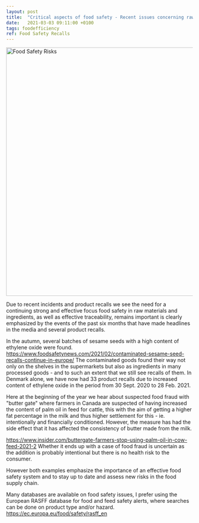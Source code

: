 ```yaml
---
layout: post
title:  "Critical aspects of food safety - Recent issues concerning raw materials and ingredients"
date:   2021-03-03 09:11:00 +0100
tags: foodefficiency
ref: Food Safety Recalls
---
```


<img width="669" alt="Food Safety Risks" src="https://user-images.githubusercontent.com/75361000/109785625-98cdad80-7c0c-11eb-81c8-2ef757ea1b81.png">

Due to recent incidents and product recalls we see the need for a continuing strong and effective focus food safety in raw materials and ingredients, as well as effective traceability, remains important is clearly emphasized by the events of the past six months that have made headlines in the media and several product recalls.

In the autumn, several batches of sesame seeds with a high content of ethylene oxide were found.
https://www.foodsafetynews.com/2021/02/contaminated-sesame-seed-recalls-continue-in-europe/
The contaminated goods found their way not only on the shelves in the supermarkets but also as ingredients in many processed goods - and to such an extent that we still see recalls of them. In Denmark alone, we have now had 33 product recalls due to increased content of ethylene oxide in the period from 30 Sept. 2020 to 28 Feb. 2021.

Here at the beginning of the year we hear about suspected food fraud with "butter gate" where farmers in Canada are suspected of having increased the content of palm oil in feed for cattle, this with the aim of getting a higher fat percentage in the milk and thus higher settlement for this - ie. intentionally and financially conditioned. However, the measure has had the side effect that it has affected the consistency of butter made from the milk.

https://www.insider.com/buttergate-farmers-stop-using-palm-oil-in-cow-feed-2021-2
Whether it ends up with a case of food fraud is uncertain as the addition is probably intentional but there is no health risk to the consumer.

However both examples emphasize the importance of an effective food safety system and to stay up to date and assess new risks in the food supply chain.

Many databases are available on food safety issues, I prefer using the European RASFF database for food and feed safety alerts, where searches can be done on product type and/or hazard.
https://ec.europa.eu/food/safety/rasff_en
